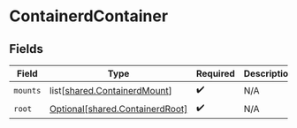 # ContainerdContainer


## Fields

| Field                                                                        | Type                                                                         | Required                                                                     | Description                                                                  |
| ---------------------------------------------------------------------------- | ---------------------------------------------------------------------------- | ---------------------------------------------------------------------------- | ---------------------------------------------------------------------------- |
| `mounts`                                                                     | list[[shared.ContainerdMount](undefined/models/shared/containerdmount.md)]   | :heavy_check_mark:                                                           | N/A                                                                          |
| `root`                                                                       | [Optional[shared.ContainerdRoot]](undefined/models/shared/containerdroot.md) | :heavy_check_mark:                                                           | N/A                                                                          |